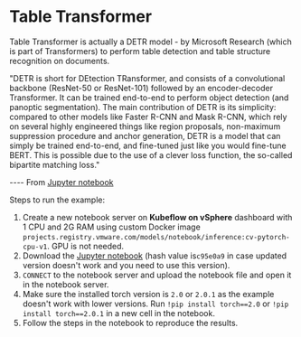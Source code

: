 # Table Transformer

Table Transformer is actually a DETR model - by Microsoft Research (which is part of Transformers) to perform table detection and table structure recognition on documents.

"DETR is short for DEtection TRansformer, and consists of a convolutional backbone (ResNet-50 or ResNet-101) followed by an encoder-decoder Transformer. It can be trained end-to-end to perform object detection (and panoptic segmentation). The main contribution of DETR is its simplicity: compared to other models like Faster R-CNN and Mask R-CNN, which rely on several highly engineered things like region proposals, non-maximum suppression procedure and anchor generation, DETR is a model that can simply be trained end-to-end, and fine-tuned just like you would fine-tune BERT. This is possible due to the use of a clever loss function, the so-called bipartite matching loss." 

---- From [Jupyter notebook](https://github.com/NielsRogge/Transformers-Tutorials/blob/master/Table%20Transformer/Using_Table_Transformer_for_table_detection_and_table_structure_recognition.ipynb)

Steps to run the example:

1. Create a new notebook server on **Kubeflow on vSphere** dashboard with 1 CPU and 2G RAM using custom Docker image `projects.registry.vmware.com/models/notebook/inference:cv-pytorch-cpu-v1`. GPU is not needed. 
2. Download the [Jupyter notebook](https://github.com/NielsRogge/Transformers-Tutorials/blob/master/Table%20Transformer/Using_Table_Transformer_for_table_detection_and_table_structure_recognition.ipynb) (hash value is`c95e0a9` in case updated version doesn't work and you need to use this version).
3. `CONNECT` to the notebook server and upload the notebook file and open it in the notebook server.
4. Make sure the installed torch version is `2.0` or `2.0.1` as the example doesn't work with lower versions. Run `!pip install torch==2.0` or `!pip install torch==2.0.1`  in a new cell in the notebook.
5. Follow the steps in the notebook to reproduce the results.
